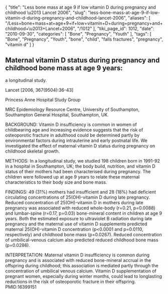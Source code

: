{
    "title": "Less bone mass at age 9 if low vitamin D during pregnancy and childhood \u2013 Lancet 2006",
    "slug": "less-bone-mass-at-age-9-if-low-vitamin-d-during-pregnancy-and-childhood-lancet-2006",
    "aliases": [
        "/Less+bone+mass+at+age+9+if+low+vitamin+D+during+pregnancy+and+childhood+\u2013+Lancet+2006",
        "/1012"
    ],
    "tiki_page_id": 1012,
    "date": "2010-09-30",
    "categories": [
        "Bone",
        "Pregnancy",
        "Youth"
    ],
    "tags": [
        "Bone",
        "Pregnancy",
        "Youth",
        "bone",
        "child",
        "falls fractures",
        "pregnancy",
        "vitamin d"
    ]
}


## Maternal vitamin D status during pregnancy and childhood bone mass at age 9 years:   
a longitudinal study.

Lancet <span>[2006, 367(9504):36-43]</span>

Princess Anne Hospital Study Group

MRC Epidemiology Resource Centre, University of Southampton, Southampton General Hospital, Southampton, UK.

BACKGROUND: Vitamin D insufficiency is common in women of childbearing age and increasing evidence suggests that the risk of osteoporotic fracture in adulthood could be determined partly by environmental factors during intrauterine and early postnatal life. We investigated the effect of maternal vitamin D status during pregnancy on childhood skeletal growth.

METHODS: In a longitudinal study, we studied 198 children born in 1991-92 in a hospital in Southampton, UK; the body build, nutrition, and vitamin D status of their mothers had been characterised during pregnancy. The children were followed up at age 9 years to relate these maternal characteristics to their body size and bone mass.

FINDINGS: 49 (31%) mothers had insufficient and 28 (18%) had deficient circulating concentrations of 25(OH)-vitamin D during late pregnancy. Reduced concentration of 25(OH)-vitamin D in mothers during late pregnancy was associated with reduced whole-body (r=0.21, p=0.0088) and lumbar-spine (r=0.17, p=0.03) bone-mineral content in children at age 9 years. Both the estimated exposure to ultraviolet B radiation during late pregnancy and the maternal use of vitamin D supplements predicted maternal 25(OH)-vitamin D concentration (p<0.0001 and p=0.0110, respectively) and childhood bone mass (p=0.0267). Reduced concentration of umbilical-venous calcium also predicted reduced childhood bone mass (p=0.0286).

INTERPRETATION: Maternal vitamin D insufficiency is common during pregnancy and is associated with reduced bone-mineral accrual in the offspring during childhood; this association is mediated partly through the concentration of umbilical venous calcium. Vitamin D supplementation of pregnant women, especially during winter months, could lead to longlasting reductions in the risk of osteoporotic fracture in their offspring.  PMID:16399151